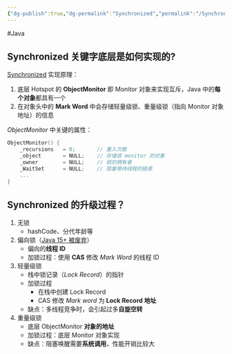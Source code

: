 ```yaml
---
{"dg-publish":true,"dg-permalink":"Synchronized","permalink":"/Synchronized/"}
---
```



#Java 

## Synchronized 关键字底层是如何实现的?

[Synchronized](obsidian://open?vault=%E7%AC%94%E8%AE%B0&file=src%2Funarchived%2Fsynchronized%20%E5%AE%9E%E7%8E%B0%E5%8E%9F%E7%90%86) 实现原理：
1. 底层 Hotspot 的 **ObjectMonitor** 即 Monitor 对象来实现互斥，Java 中的**每个对象**都具有一个
2. 在对象头中的 **Mark Word** 中会存储轻量级锁、重量级锁（指向 Monitor 对象地址）的信息

*ObjectMonitor* 中关键的属性：

```c
ObjectMonitor() {
    _recursions   = 0;       // 重入次数
    _object       = NULL;    // 存储该 monitor 的对象
    _owner        = NULL;    // 锁的拥有者
    _WaitSet      = NULL;    // 阻塞等待线程的链表
	...
}
```

## Synchronized 的升级过程？

1. 无锁
	- hashCode、分代年龄等
2. 偏向锁（[Java 15+ 被废弃](https://openjdk.org/jeps/374)）
	- 偏向的**线程 ID**
	- 加锁过程：使用 **CAS** 修改 *Mark Word* 的线程 ID
3. 轻量级锁
	- 栈中锁记录（*Lock Record*）的指针
	- 加锁过程
		- 在栈中创建 Lock Record
		- CAS 修改 *Mark word* 为 **Lock Record 地址**
	- 缺点：多线程竞争时，会引起过多**自旋空转**
4. 重量级锁
	- 底层 ObjectMonitor **对象的地址**
	- 加锁过程：底层 Monitor 对象实现
	- 缺点：阻塞唤醒需要**系统调用**，性能开销比较大